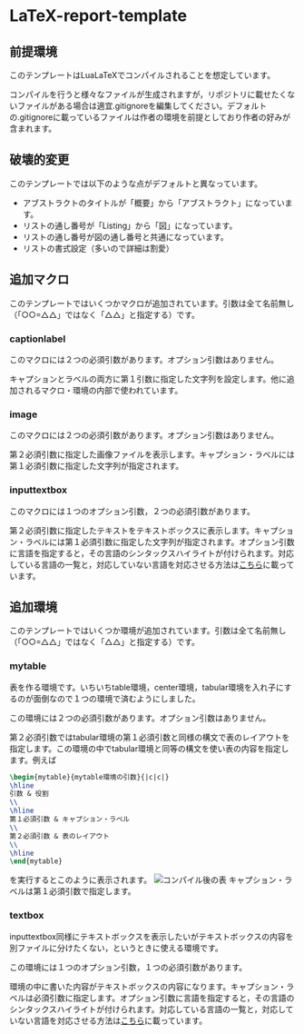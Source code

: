 # LaTeX-report-template
## 前提環境
このテンプレートはLuaLaTeXでコンパイルされることを想定しています。

コンパイルを行うと様々なファイルが生成されますが，リポジトリに載せたくないファイルがある場合は適宜.gitignoreを編集してください。デフォルトの.gitignoreに載っているファイルは作者の環境を前提としており作者の好みが含まれます。
## 破壊的変更
このテンプレートでは以下のような点がデフォルトと異なっています。
- アブストラクトのタイトルが「概要」から「アブストラクト」になっています。
- リストの通し番号が「Listing」から「図」になっています。
- リストの通し番号が図の通し番号と共通になっています。
- リストの書式設定（多いので詳細は割愛）
## 追加マクロ
このテンプレートではいくつかマクロが追加されています。引数は全て名前無し（「○○=△△」ではなく「△△」と指定する）です。
### captionlabel
このマクロには２つの必須引数があります。オプション引数はありません。

キャプションとラベルの両方に第１引数に指定した文字列を設定します。他に追加されるマクロ・環境の内部で使われています。
### image
このマクロには２つの必須引数があります。オプション引数はありません。

第２必須引数に指定した画像ファイルを表示します。キャプション・ラベルには第１必須引数に指定した文字列が指定されます。
### inputtextbox
このマクロには１つのオプション引数，２つの必須引数があります。

第２必須引数に指定したテキストをテキストボックスに表示します。キャプション・ラベルには第１必須引数に指定した文字列が指定されます。オプション引数に言語を指定すると，その言語のシンタックスハイライトが付けられます。対応している言語の一覧と，対応していない言語を対応させる方法は[こちら](https://texdoc.org/serve/listings.pdf/0)に載っています。
## 追加環境
このテンプレートではいくつか環境が追加されています。引数は全て名前無し（「○○=△△」ではなく「△△」と指定する）です。
### mytable
表を作る環境です。いちいちtable環境，center環境，tabular環境を入れ子にするのが面倒なので１つの環境で済むようにしました。

この環境には２つの必須引数があります。オプション引数はありません。

第２必須引数ではtabular環境の第１必須引数と同様の構文で表のレイアウトを指定します。この環境の中でtabular環境と同等の構文を使い表の内容を指定します。例えば
```tex
\begin{mytable}{mytable環境の引数}{|c|c|}
\hline
引数 & 役割
\\
\hline
第１必須引数 & キャプション・ラベル
\\
第２必須引数 & 表のレイアウト
\\
\hline
\end{mytable}
```
を実行するとこのように表示されます。
![コンパイル後の表](https://github.com/takechan-NITNC/LaTeX-report-template/assets/79554611/2afda064-ce00-4e21-8369-b6094fc108dc)
キャプション・ラベルは第１必須引数で指定します。
### textbox
inputtextbox同様にテキストボックスを表示したいがテキストボックスの内容を別ファイルに分けたくない，というときに使える環境です。

この環境には１つのオプション引数，１つの必須引数があります。

環境の中に書いた内容がテキストボックスの内容になります。キャプション・ラベルは必須引数に指定します。オプション引数に言語を指定すると，その言語のシンタックスハイライトが付けられます。対応している言語の一覧と，対応していない言語を対応させる方法は[こちら](https://texdoc.org/serve/listings.pdf/0)に載っています。